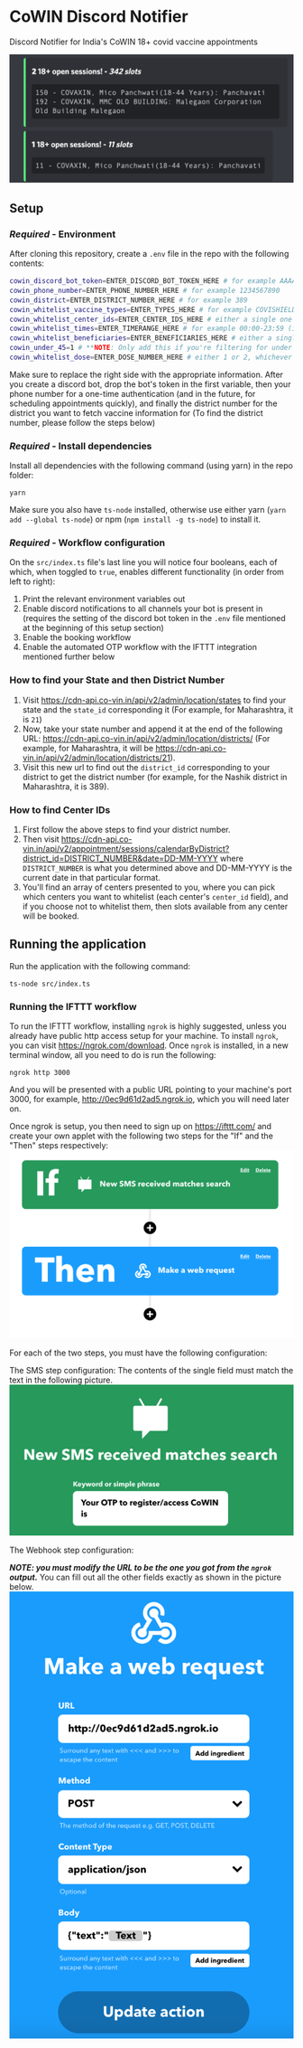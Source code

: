 # CoWIN Discord Notifier
Discord Notifier for India's CoWIN 18+ covid vaccine appointments

![demo-screenshot](cowin-screenshot.png "Demo Screenshot")


## Setup

### *Required* - Environment
After cloning this repository, create a `.env` file in the repo with the following contents:
```bash
cowin_discord_bot_token=ENTER_DISCORD_BOT_TOKEN_HERE # for example AAAAAAAAAAAAAAAAAAAAAAAA.XXXXXX.YYYYYYYYYYYYYYYYYYYYYYYYYYY
cowin_phone_number=ENTER_PHONE_NUMBER_HERE # for example 1234567890
cowin_district=ENTER_DISTRICT_NUMBER_HERE # for example 389
cowin_whitelist_vaccine_types=ENTER_TYPES_HERE # for example COVISHIELD,COVAXIN,SPUTNIK V, can be one or more of COVISHIELD,COVAXIN, or SPUTNIK V (only for registering)
cowin_whitelist_center_ids=ENTER_CENTER_IDS_HERE # either a single one like 594721 or multiple like 695512,695508,609123,561538,695505,569351 (only for registering)
cowin_whitelist_times=ENTER_TIMERANGE_HERE # for example 00:00-23:59 (in 24-hour format)
cowin_whitelist_beneficiaries=ENTER_BENEFICIARIES_HERE # either a single one like 20123456789000 or multiple like 20123456789000,20123456789111,20123456789222
cowin_under_45=1 # **NOTE: Only add this if you're filtering for under 45 years**
cowin_whitelist_dose=ENTER_DOSE_NUMBER_HERE # either 1 or 2, whichever dose # you are looking for (only for registering)
```

Make sure to replace the right side with the appropriate information. After you create a discord bot, drop the bot's token in the first variable, then your phone number for a one-time authentication (and in the future, for scheduling appointments quickly), and finally the district number for the district you want to fetch vaccine information for (To find the district number, please follow the steps below)

### *Required* - Install dependencies
Install all dependencies with the following command (using yarn) in the repo folder:
```
yarn
```
Make sure you also have `ts-node` installed, otherwise use either yarn (`yarn add --global ts-node`) or npm (`npm install -g ts-node`) to install it.

### *Required* - Workflow configuration
On the `src/index.ts` file's last line you will notice four booleans, each of which, when toggled to `true`, enables different functionality (in order from left to right):

1. Print the relevant environment variables out
2. Enable discord notifications to all channels your bot is present in (requires the setting of the discord bot token in the `.env` file mentioned at the beginning of this setup section)
3. Enable the booking workflow
4. Enable the automated OTP workflow with the IFTTT integration mentioned further below

### How to find your State and then District Number
1. Visit https://cdn-api.co-vin.in/api/v2/admin/location/states to find your state and the `state_id` corresponding it (For example, for Maharashtra, it is `21`)
2. Now, take your state number and append it at the end of the following URL: https://cdn-api.co-vin.in/api/v2/admin/location/districts/ (For example, for Maharashtra, it will be https://cdn-api.co-vin.in/api/v2/admin/location/districts/21).
3. Visit this new url to find out the `district_id` corresponding to your district to get the district number (for example, for the Nashik district in Maharashtra, it is 389).

### How to find Center IDs
1. First follow the above steps to find your district number.
2. Then visit https://cdn-api.co-vin.in/api/v2/appointment/sessions/calendarByDistrict?district_id=DISTRICT_NUMBER&date=DD-MM-YYYY where `DISTRICT_NUMBER` is what you determined above and DD-MM-YYYY is the current date in that particular format.
3. You'll find an array of centers presented to you, where you can pick which centers you want to whitelist (each center's `center_id` field), and if you choose not to whitelist them, then slots available from any center will be booked.


## Running the application
Run the application with the following command:
```
ts-node src/index.ts
```

### Running the IFTTT workflow
To run the IFTTT workflow, installing `ngrok` is highly suggested, unless you already have public http access setup for your machine. To install `ngrok`, you can visit https://ngrok.com/download.
Once `ngrok` is installed, in a new terminal window, all you need to do is run the following:
```
ngrok http 3000
```
And you will be presented with a public URL pointing to your machine's port 3000, for example, http://0ec9d61d2ad5.ngrok.io, which you will need later on.

Once ngrok is setup, you then need to sign up on https://ifttt.com/ and create your own applet with the following two steps for the "If" and the "Then" steps respectively:
![ifttt-workflow](ifttt-workflow.png "IFTTT Workflow")

For each of the two steps, you must have the following configuration:

The SMS step configuration:
The contents of the single field must match the text in the following picture.
![if-sms](if-sms.png "If - SMS configuration")

The Webhook step configuration:

***NOTE: you must modify the URL to be the one you got from the `ngrok` output.***
You can fill out all the other fields exactly as shown in the picture below.
![then-webhook](then-webhook.png "Then - Webhook configuration")